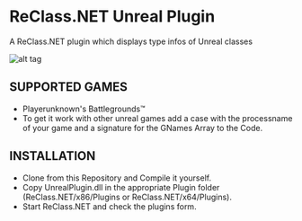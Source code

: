ReClass.NET Unreal Plugin
=================================

A ReClass.NET plugin which displays type infos of Unreal classes

![alt tag](https://abload.de/img/urealpluginmzj75.png)

SUPPORTED GAMES
---
- Playerunknown's Battlegrounds™
- To get it work with other unreal games add a case with the processname of your game 
  and a signature for the GNames Array to the Code.

INSTALLATION
-----
- Clone from this Repository and Compile it yourself.
- Copy UnrealPlugin.dll in the appropriate Plugin folder (ReClass.NET/x86/Plugins or ReClass.NET/x64/Plugins).
- Start ReClass.NET and check the plugins form.

